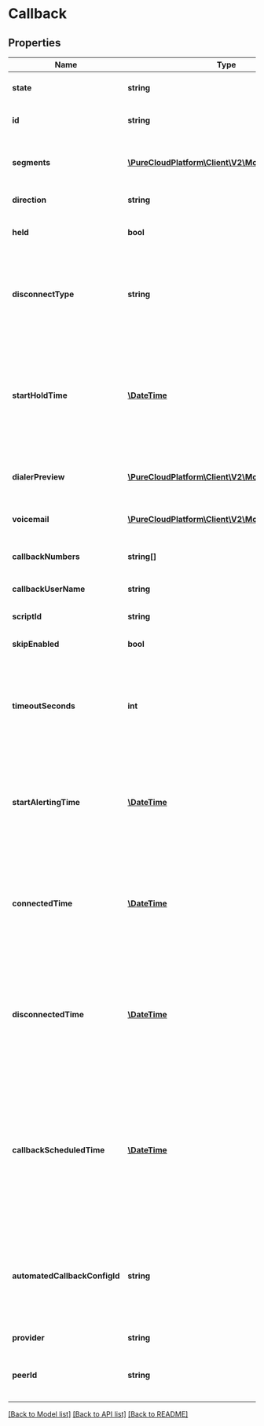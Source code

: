 # Callback

## Properties
Name | Type | Description | Notes
------------ | ------------- | ------------- | -------------
**state** | **string** | The connection state of this communication. | [optional] 
**id** | **string** | A globally unique identifier for this communication. | [optional] 
**segments** | [**\PureCloudPlatform\Client\V2\Model\Segment[]**](Segment.md) | The time line of the participant&#39;s callback, divided into activity segments. | [optional] 
**direction** | **string** | The direction of the call | [optional] 
**held** | **bool** | True if this call is held and the person on this side hears silence. | [optional] 
**disconnectType** | **string** | System defined string indicating what caused the communication to disconnect. Will be null until the communication disconnects. | [optional] 
**startHoldTime** | [**\DateTime**](\DateTime.md) | The timestamp the callback was placed on hold in the cloud clock if the callback is currently on hold. Date time is represented as an ISO-8601 string. For example: yyyy-MM-ddTHH:mm:ss.SSSZ | [optional] 
**dialerPreview** | [**\PureCloudPlatform\Client\V2\Model\DialerPreview**](DialerPreview.md) | The preview data to be used when this callback is a Preview. | [optional] 
**voicemail** | [**\PureCloudPlatform\Client\V2\Model\Voicemail**](Voicemail.md) | The voicemail data to be used when this callback is an ACD voicemail. | [optional] 
**callbackNumbers** | **string[]** | The phone number(s) to use to place the callback. | [optional] 
**callbackUserName** | **string** | The name of the user requesting a callback. | [optional] 
**scriptId** | **string** | The UUID of the script to use. | [optional] 
**skipEnabled** | **bool** | True if the ability to skip a callback should be enabled. | [optional] 
**timeoutSeconds** | **int** | The number of seconds before the system automatically places a call for a callback.  0 means the automatic placement is disabled. | [optional] 
**startAlertingTime** | [**\DateTime**](\DateTime.md) | The timestamp the communication has when it is first put into an alerting state. Date time is represented as an ISO-8601 string. For example: yyyy-MM-ddTHH:mm:ss.SSSZ | [optional] 
**connectedTime** | [**\DateTime**](\DateTime.md) | The timestamp when this communication was connected in the cloud clock. Date time is represented as an ISO-8601 string. For example: yyyy-MM-ddTHH:mm:ss.SSSZ | [optional] 
**disconnectedTime** | [**\DateTime**](\DateTime.md) | The timestamp when this communication disconnected from the conversation in the provider clock. Date time is represented as an ISO-8601 string. For example: yyyy-MM-ddTHH:mm:ss.SSSZ | [optional] 
**callbackScheduledTime** | [**\DateTime**](\DateTime.md) | The timestamp when this communication is scheduled in the provider clock. If this value is missing it indicates the callback will be placed immediately. Date time is represented as an ISO-8601 string. For example: yyyy-MM-ddTHH:mm:ss.SSSZ | [optional] 
**automatedCallbackConfigId** | **string** | The id of the config for automatically placing the callback (and handling the disposition). If null, the callback will not be placed automatically but routed to an agent as per normal. | [optional] 
**provider** | **string** | The source provider for the callback. | [optional] 
**peerId** | **string** | The id of the peer communication corresponding to a matching leg for this communication. | [optional] 

[[Back to Model list]](../README.md#documentation-for-models) [[Back to API list]](../README.md#documentation-for-api-endpoints) [[Back to README]](../README.md)


